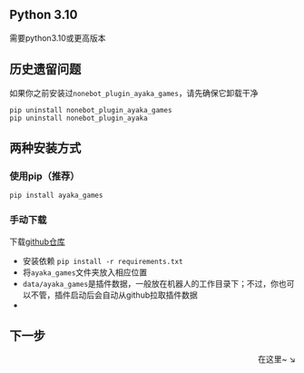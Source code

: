 ## Python 3.10

需要python3.10或更高版本

## 历史遗留问题

如果你之前安装过`nonebot_plugin_ayaka_games`，请先确保它卸载干净

```
pip uninstall nonebot_plugin_ayaka_games
pip uninstall nonebot_plugin_ayaka
```

## 两种安装方式

### 使用pip（推荐）

```
pip install ayaka_games
```

### 手动下载

下载[github仓库](https://github.com/bridgeL/ayaka_games)

- 安装依赖 `pip install -r requirements.txt`
- 将`ayaka_games`文件夹放入相应位置
- `data/ayaka_games`是插件数据，一般放在机器人的工作目录下；不过，你也可以不管，插件启动后会自动从github拉取插件数据
- 
## 下一步

<div align="right">
    在这里~ ↘
</div>
